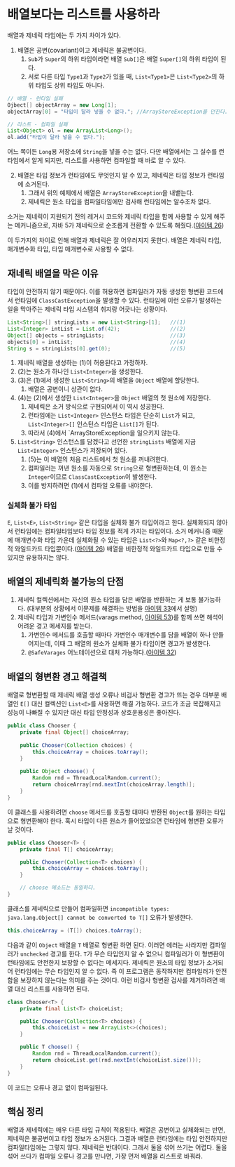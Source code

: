 # 배열보다는 리스트를 사용하라

배열과 제네릭 타입에는 두 가지 차이가 있다.
1. 배열은 공변(covariant)이고 제네릭은 불공변이다.
   1. `Sub`가 `Super`의 하위 타입이라면 배열 `Sub[]`은 배열 `Super[]`의 하위 타입이 된다.
   2. 서로 다른 타입 `Type1`과 `Type2`가 있을 때, `List<Type1>`은 `List<Type2>`의 하위 타입도 상위 타입도 아니다.

``` java
// 배열 - 런타임 실패
Ojbect[] objectArray = new Long[1];
objectArray[0] = "타입이 달라 넣을 수 없다."; //ArrayStoreException을 던진다.

// 리스트 - 컴파일 실패
List<Object> ol = new ArrayList<Long>();
ol.add("타입이 달라 넣을 수 없다.");
```

어느 쪽이든 `Long`용 저장소에 `String`을 넣을 수는 없다. 다만 배열에서는 그 실수를 런타임에서 알게 되지만, 리스트를 사용하면 컴파일할 때 바로 알 수 있다. 

2. 배열은 타입 정보가 런타임에도 무엇인지 알 수 있고, 제네릭은 타입 정보가 런타임에 소거된다.
   1. 그래서 위의 예제에서 배열은 `ArrayStoreException`을 내뱉는다.
   2. 제네릭은 원소 타입을 컴파일타임에만 검사해 런타임에는 알수조차 없다.

소거는 제네릭이 지원되기 전의 레거시 코드와 제네릭 타입을 함께 사용할 수 있게 해주는 메커니즘으로, 자바 5가 제네릭으로 순조롭게 전환할 수 있도록 해줬다.([아이템 26](https://github.com/javabara/effective-java/blob/main/5/26.md))

이 두가지의 차이로 인해 배열과 제네릭은 잘 어우러지지 못한다. 배열은 제네릭 타입, 매개변수화 타입, 타입 매개변수로 사용할 수 없다.

## 재네릭 배열을 막은 이유

타입이 안전하지 않기 때문이다. 이를 허용하면 컴파일러가 자동 생성한 형변환 코드에서 런타임에 `ClassCastException`을 발생할 수 있다. 런타임에 이런 오류가 발생하는 일을 막아주는 제네릭 타입 시스템의 취지랑 어긋나는 상황이다.

``` java
List<String>[] stringLists = new List<String>[1];   //(1)
List<Integer> intList = List.of(42);                //(2)
Object[] objects = stringLists;                     //(3)
objects[0] = intList;                               //(4)
String s = stringLists[0].get(0);                   //(5)
```

1. 제네릭 배열을 생성하는 (1)이 허용된다고 가정하자.
2. (2)는 원소가 하나인 `List<Integer>`을 생성한다.
3. (3)은 (1)에서 생성한 `List<String>`의 배열을 `Object` 배열에 할당한다. 
   1. 배열은 공변이니 상관이 없다.
4. (4)는 (2)에서 생성한 `List<Integer>`을 `Object` 배열의 첫 원소에 저장한다. 
   1. 제네릭은 소거 방식으로 구현되어서 이 역시 성공한다.
   2. 런타임에는 `List<Integer>` 인스턴스 타입은 단순히 `List`가 되고, `List<Integer>[]` 인스턴스 타입은 `List[]`가 된다.
   3. 따라서 (4)에서 `ArrayStoreException을 일으키지 않는다.
5. `List<String>` 인스턴스를 담겠다고 선언한 `stringLists` 배열에 지금 `List<Integer>` 인스턴스가 저장되어 있다.
   1. (5)는 이 배열의 처음 리스트에서 첫 원소를 꺼내려한다.
   2. 컴파일러는 꺼낸 원소를 자동으로 `String`으로 형변환하는데, 이 원소는 `Integer`이므로 `ClassCastException`이 발생한다.
   3. 이를 방지하려면 (1)에서 컴파일 오류를 내야한다.

### 실체화 불가 타입
`E`, `List<E>`, `List<String>` 같은 타입을 실체화 불가 타입이라고 한다. 실체화되지 않아서 런타임에는 컴파일타임보다 타입 정보를 적게 가지는 타입이다. 소거 메커니즘 때문에 매개변수화 타입 가운데 실체화될 수 있는 타입은 `List<?>`와 `Map<?,?>` 같은 비한정적 와일드카드 타입뿐이다.([아이템 26](https://github.com/javabara/effective-java/blob/main/5/26.md)) 배열을 비한정적 와일드카드 타입으로 만들 수 있지만 유용하지는 않다.

## 배열의 제네릭화 불가능의 단점
1. 제네릭 컬렉션에서는 자신의 원소 타입을 담은 배열을 반환하는 게 보통 불가능하다. (대부분의 상황에서 이문제를 해결하는 방법을 [아이템 33](https://github.com/javabara/effective-java/blob/main/5/33.md)에서 설명)
2. 제네릭 타입과 가변인수 메서드(varags method, [아이템 53](https://github.com/javabara/effective-java/blob/main/8/53.md))를 함께 쓰면 해석이 어려운 경고 메세지를 받는다.
   1. 가변인수 메서드를 호출할 때마다 가변인수 매개변수를 담을 배열이 하나 만들어지는데, 이때 그 배열의 원소가 실체화 불가 타입이면 경고가 발생한다.
   2. `@SafeVarages` 어노테이션으로 대처 가능하다.([아이템 32](https://github.com/javabara/effective-java/blob/main/5/32.md))

## 배열의 형변환 경고 해결책
배열로 형변환할 때 제네릭 배열 생성 오류나 비검사 형변환 경고가 뜨는 경우 대부분 배열인 `E[]` 대신 컬렉션인 `List<E>`를 사용하면 해결 가능하다. 코드가 조금 복잡해지고 성능이 나빠질 수 있지만 대신 타입 안정성과 상호운용성은 좋아진다.

``` java
public class Chooser {
    private final Object[] choiceArray;
    
    public Chooser(Collection choices) {
        this.choiceArray = choices.toArray();
    }
    
    public Object choose() {
        Random rnd = ThreadLocalRandom.current();
        return choiceArray[rnd.nextInt(choiceArray.length)];
    }
}
```

이 클래스를 사용하려면 `choose` 메서드를 호출할 대마다 반환된 `Object`를 원하는 타입으로 형변환해야 한다. 혹시 타입이 다른 원소가 들어있었으면 런타임에 형변환 오류가 날 것이다. 

``` java
public class Chooser<T> {
    private final T[] choiceArray;

    public Chooser(Collection<T> choices) {
        this.choiceArray = choices.toArray();
    }

    // choose 메소드는 동일하다.
}
```

클래스를 제네릭으로 만들어 컴파일하면 `incompatible types: java.lang.Object[] cannot be converted to T[]` 오류가 발생한다. 

``` java
this.choiceArray = (T[]) choices.toArray();
```

다음과 같이 `Object` 배열을 `T` 배열로 형변환 하면 된다. 이러면 에러는 사라지만 컴파일러가 `unchecked` 경고를 한다. `T`가 무슨 타입인지 알 수 없으니 컴파일러가 이 형변환이 런타임에도 안전한지 보장할 수 없다는 메세지다. 제네릭은 원소의 타입 정보가 소거되어 런타임에는 무슨 타입인지 알 수 없다. 즉 이 프로그램은 동작하지만 컴파일러가 안전함을 보장하지 않는다는 의미를 주는 것이다. 이런 비검사 형변환 검사를 제거하려면 배열 대신 리스트를 사용하면 된다.

```java
class Chooser<T> {
    private final List<T> choiceList;

    public Chooser(Collection<T> choices) {
        this.choiceList = new ArrayList<>(choices);
    }

    public T choose() {
        Random rnd = ThreadLocalRandom.current();
        return choiceList.get(rnd.nextInt(choiceList.size()));
    }
}
```

이 코드는 오류나 경고 없이 컴파일된다.

## 핵심 정리
배열과 제네릭에는 매우 다른 타입 규칙이 적용된다. 배열은 공변이고 실체화되는 반면, 제네릭은 불공변이고 타입 정보가 소거된다. 그결과 배열은 런타임에는 타입 안전하지만 컴파일타임에는 그렇지 않다. 제네릭은 반대이다. 그래서 둘을 섞어 쓰기는 어렵다. 둘을 섞어 쓰다가 컴파일 오류나 경고를 만나면, 가장 먼저 배열을 리스트로 바꿔라.